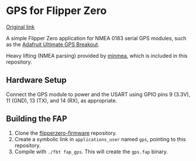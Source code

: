 # GPS for Flipper Zero

[Original link](https://github.com/ezod/flipperzero-gps)

A simple Flipper Zero application for NMEA 0183 serial GPS modules, such as the [Adafruit Ultimate GPS Breakout].

Heavy lifting (NMEA parsing) provided by [minmea], which is included in this repository.

## Hardware Setup

Connect the GPS module to power and the USART using GPIO pins 9 (3.3V), 11 (GND), 13 (TX), and 14 (RX), as appropriate.

## Building the FAP

1. Clone the [flipperzero-firmware] repository.
2. Create a symbolic link in `applications_user` named `gps`, pointing to this repository.
3. Compile with `./fbt fap_gps`. This will create the `gps.fap` binary.

[Adafruit Ultimate GPS Breakout]: https://www.adafruit.com/product/746
[minmea]: https://github.com/kosma/minmea
[flipperzero-firmware]: https://github.com/flipperdevices/flipperzero-firmware

